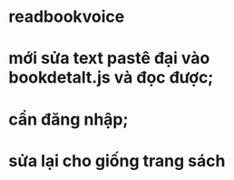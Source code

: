 # readbookvoice

# mới sửa text pastê đại vào bookdetalt.js và đọc được;

# cần đăng nhập;

# sửa lại cho giống trang sách
